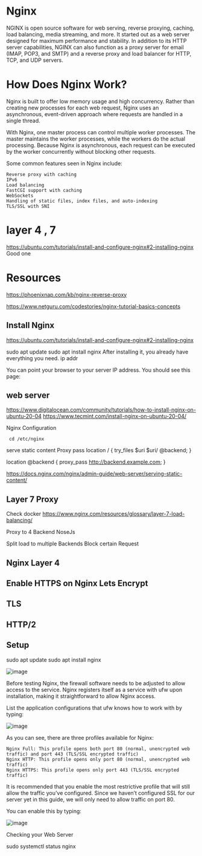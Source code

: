 # Nginx
NGINX is open source software for web serving, reverse proxying, caching, load balancing, media streaming, and more. It started out as a web server designed for maximum performance and stability. In addition to its HTTP server capabilities, NGINX can also function as a proxy server for email (IMAP, POP3, and SMTP) and a reverse proxy and load balancer for HTTP, TCP, and UDP servers.







# How Does Nginx Work?

Nginx is built to offer low memory usage and high concurrency. Rather than creating new processes for each web request, Nginx uses an asynchronous, event-driven approach where requests are handled in a single thread.

With Nginx, one master process can control multiple worker processes. The master maintains the worker processes, while the workers do the actual processing. Because Nginx is asynchronous, each request can be executed by the worker concurrently without blocking other requests.

Some common features seen in Nginx include:

    Reverse proxy with caching
    IPv6
    Load balancing
    FastCGI support with caching
    WebSockets
    Handling of static files, index files, and auto-indexing
    TLS/SSL with SNI



# layer 4 , 7




https://ubuntu.com/tutorials/install-and-configure-nginx#2-installing-nginx  Good one



# Resources
https://phoenixnap.com/kb/nginx-reverse-proxy


https://www.netguru.com/codestories/nginx-tutorial-basics-concepts




## Install Nginx
https://ubuntu.com/tutorials/install-and-configure-nginx#2-installing-nginx

sudo apt update
sudo apt install nginx
After installing it, you already have everything you need.
      ip addr

You can point your browser to your server IP address. You should see this page:









## web server 
https://www.digitalocean.com/community/tutorials/how-to-install-nginx-on-ubuntu-20-04 
https://www.tecmint.com/install-nginx-on-ubuntu-20-04/


Nginx Configuration

     cd /etc/nginx


serve static content
 Proxy pass 
location / {
    try_files $uri $uri/ @backend;
}

location @backend {
    proxy_pass http://backend.example.com;
}


https://docs.nginx.com/nginx/admin-guide/web-server/serving-static-content/

## Layer 7 Proxy 
Check docker 
https://www.nginx.com/resources/glossary/layer-7-load-balancing/



Proxy to 4 Backend NoseJs



 
Split load to multiple Backends 
Block certain Request
## Nginx Layer 4 
## Enable HTTPS on Nginx Lets Encrypt
## TLS 
## HTTP/2



## Setup 

sudo apt update
sudo apt install nginx


![image](https://user-images.githubusercontent.com/46167070/117722546-7befc080-b1e1-11eb-8968-7781108c0f28.png)

Before testing Nginx, the firewall software needs to be adjusted to allow access to the service. Nginx registers itself as a service with ufw upon installation, making it straightforward to allow Nginx access.

List the application configurations that ufw knows how to work with by typing:


![image](https://user-images.githubusercontent.com/46167070/117723121-47c8cf80-b1e2-11eb-81de-94a5a61a645e.png)


As you can see, there are three profiles available for Nginx:

    Nginx Full: This profile opens both port 80 (normal, unencrypted web traffic) and port 443 (TLS/SSL encrypted traffic)
    Nginx HTTP: This profile opens only port 80 (normal, unencrypted web traffic)
    Nginx HTTPS: This profile opens only port 443 (TLS/SSL encrypted traffic)

It is recommended that you enable the most restrictive profile that will still allow the traffic you’ve configured. Since we haven’t configured SSL for our server yet in this guide, we will only need to allow traffic on port 80.

You can enable this by typing:


![image](https://user-images.githubusercontent.com/46167070/117724668-5fa15300-b1e4-11eb-95f2-64eb221b723d.png)



Checking your Web Server


sudo systemctl status nginx











